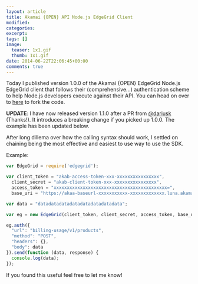```yaml
---
layout: article
title: Akamai {OPEN} API Node.js EdgeGrid Client
modified:
categories:
excerpt:
tags: []
image:
  teaser: 1x1.gif
  thumb: 1x1.gif
date: 2014-06-22T22:06:45+00:00
comments: true
---
```


Today I published version 1.0.0 of the Akamai {OPEN} EdgeGrid Node.js EdgeGrid client that follows their (comprehensive...) authentication scheme to help Node.js developers execute against their API. You can head on over to [here](https://github.com/JonathanBennett/AkamaiOPEN-edgegrid-node) to fork the code.

**UPDATE**: I have now released version 1.1.0 after a PR from [@dariusk](https://github.com/dariusk) (Thanks!). It introduces a breaking change if you picked up 1.0.0. The example has been updated below.

After long dillema over how the calling syntax should work, I settled on chaining being the most effective and easiest to use way to use the SDK.

Example:

```javascript
var EdgeGrid = require('edgegrid');

var client_token = "akab-access-token-xxx-xxxxxxxxxxxxxxxx",
  client_secret = "akab-client-token-xxx-xxxxxxxxxxxxxxxx",
  access_token = "xxxxxxxxxxxxxxxxxxxxxxxxxxxxxxxxxxxxxxxxxxx=",
  base_uri = "https://akaa-baseurl-xxxxxxxxxxx-xxxxxxxxxxxxx.luna.akamaiapis.net/";

var data = "datadatadatadatadatadatadatadata";

var eg = new EdgeGrid(client_token, client_secret, access_token, base_uri);

eg.auth({
  "url": "billing-usage/v1/products",
  "method": "POST",
  "headers": {},
  "body": data
}).send(function (data, response) {
  console.log(data);
});
```

If you found this useful feel free to let me know!
